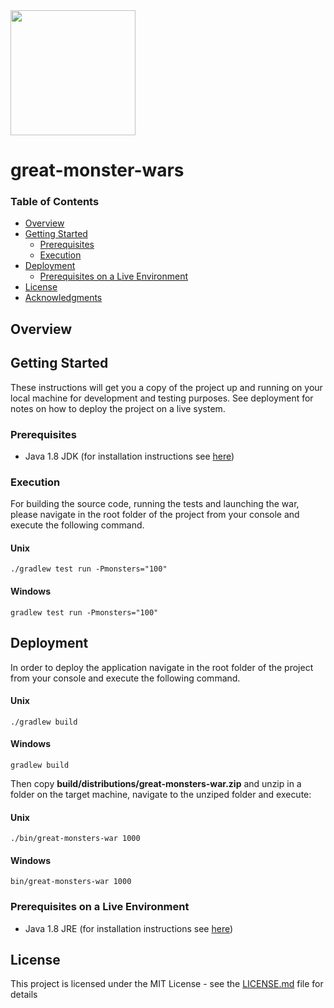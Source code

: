 <img src="https://i.annihil.us/u/prod/misc/marvel.svg" width=200/>

# great-monster-wars

### Table of Contents

* [Overview](#overview)
* [Getting Started](#getting-started)
    * [Prerequisites](#prerequisites)
    * [Execution](#execution)
* [Deployment](#deployment)
    * [Prerequisites on a Live Environment](#prerequisites-on-a-live-environment)
* [License](#build-with)
* [Acknowledgments](#acknowledgments)

## Overview

## Getting Started
These instructions will get you a copy of the project up and running on your local machine for development and testing purposes.
See deployment for notes on how to deploy the project on a live system.

### Prerequisites
* Java 1.8 JDK (for installation instructions see [here](https://docs.oracle.com/javase/8/docs/technotes/guides/install/install_overview.html))

### Execution
For building the source code, running the tests and launching the war, please navigate in the root folder of the project
from your console and execute the following command.

#### Unix
```
./gradlew test run -Pmonsters="100"
```

#### Windows
```
gradlew test run -Pmonsters="100"
```

## Deployment
In order to deploy the application navigate in the root folder of the project from your console and execute the following command.

#### Unix
`./gradlew build`

#### Windows
`gradlew build`

Then copy **build/distributions/great-monsters-war.zip** and unzip in a folder on the target machine, navigate to the unziped folder and execute:

#### Unix
```
./bin/great-monsters-war 1000
```

#### Windows
```
bin/great-monsters-war 1000
```

### Prerequisites on a Live Environment
* Java 1.8 JRE (for installation instructions see [here](https://docs.oracle.com/javase/8/docs/technotes/guides/install/install_overview.html))

## License
This project is licensed under the MIT License - see the [LICENSE.md](LICENSE.md) file for details